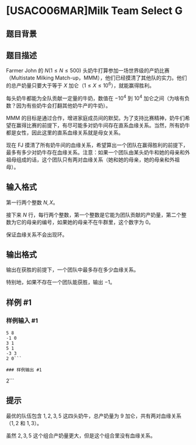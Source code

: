 # [USACO06MAR]Milk Team Select G

## 题目背景



## 题目描述

Farmer John 的 $N(1 \le N \le 500)$ 头奶牛打算参加一场世界级的产奶比赛 （Multistate Milking Match-up，MMM），他们已经摸清了其他队的实力。他们的总产奶量只要大于等于 $X$ 加仑（$1 \leq X \leq 10^6$），就能赢得胜利。

每头奶牛都能为全队贡献一定量的牛奶，数值在 $-10^4$ 到 $10^4$ 加仑之间（为啥有负数？因为有些奶牛会打翻其他奶牛产的牛奶）。

MMM 的目标是通过合作，增进家庭成员间的默契。为了支持比赛精神，奶牛们希望在赢得比赛的前提下，有尽可能多对奶牛间存在直系血缘关系。当然，所有奶牛都是女性，因此这里的直系血缘关系就是母女关系。

现在 FJ 摸清了所有奶牛间的血缘关系，希望算出一个团队在赢得胜利的前提下，最多有多少对奶牛存在血缘关系。注意：如果一个团队由某头奶牛和她的母亲和外祖母组成的话，这个团队只有两对血缘关系（她和她的母亲，她的母亲和外祖母）。

## 输入格式

第一行两个整数 $N,X$。

接下来 $N$ 行，每行两个整数，第一个整数是它能为团队贡献的产奶量，第二个整数为它的母亲的编号，如果她的母亲不在牛群里，这个数字为 $0$。

保证血缘关系不会出现环。

## 输出格式

输出在获胜的前提下，一个团队中最多存在多少血缘关系。

特别地，如果不存在一个团队能获胜，输出 $-1$。

## 样例 #1

### 样例输入 #1
```
5 8
-1 0
3 1
5 1
-3 3
2 0```

### 样例输出 #1

```
2```

## 提示

最优的队伍包含 $1,2,3,5$ 这四头奶牛，总产奶量为 $9$ 加仑，共有两对血缘关系（$1,2$ 和 $1,3$）。

虽然 $2,3,5$ 这个组合产奶量更大，但是这个组合里没有血缘关系。
